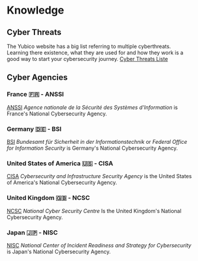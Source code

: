 # Knowledge

## Cyber Threats

The Yubico website has a big list referring to multiple cyberthreats. Learning there existence, what they are used for and how they work is a good way to start your cybersecurity journey. [Cyber Threats Liste](https://www.yubico.com/resources/glossary/)

## Cyber Agencies

### France 🇫🇷 - ANSSI

[ANSSI](https://cyber.gouv.fr/en) *Agence nationale de la Sécurité des Systèmes d'Information* is France's National Cybersecurity Agency.

### Germany 🇩🇪 - BSI

[BSI](https://www.bsi.bund.de/EN/Home/home_node.html) *Bundesamt für Sicherheit in der Informationstechnik* or *Federal Office for Information Security* is Germany's National Cybersecurity Agency.

### United States of America 🇺🇸 - CISA

[CISA](https://www.cisa.gov/) *Cybersecurity and Infrastructure Security Agency* is the United States of America's National Cybersecurity Agency.


### United Kingdom 🇬🇧 - NCSC

[NCSC](https://www.ncsc.gov.uk/) *National Cyber Security Centre* Is the United Kingdom's National Cybersecurity Agency.

### Japan 🇯🇵 - NISC

[NISC](https://www.nisc.go.jp/eng/index.html) *National Center of Incident Readiness and Strategy for Cybersecurity* is Japan's National Cybersecurity Agency.
